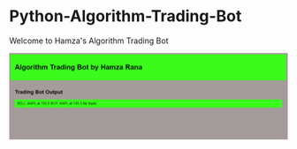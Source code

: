 # Python-Algorithm-Trading-Bot
Welcome to Hamza's Algorithm Trading Bot

![Title screen](https://raw.githubusercontent.com/HamzaR13/Python-Algorithm-Trading-Bot/main/Screenshot%202023-07-08%20191053.png)
